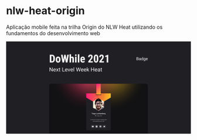 # nlw-heat-origin
Aplicação mobile feita na trilha Origin do NLW Heat utilizando os fundamentos do desenvolvimento web

<img src="images/capa-nlw-heat-origin.png">
